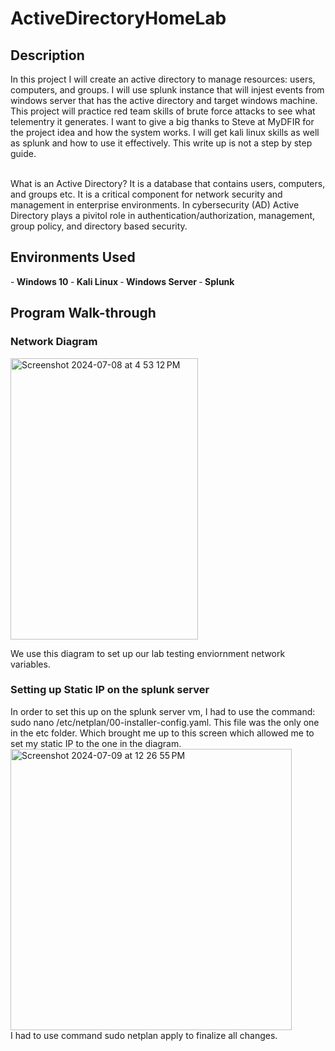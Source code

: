 # ActiveDirectoryHomeLab



<h2>Description</h2>
In this project I will create an active directory to manage resources: users, computers, and groups. I will use splunk instance that will injest events from windows server that has the active directory and target windows machine. This project will practice red team skills of brute force attacks to see what telementry it generates. I want to give a big thanks to Steve at MyDFIR for the project idea and how the system works. I will get kali linux skills as well as splunk and how to use it effectively. This write up is not a step by step guide.
<br />
<br />

What is an Active Directory? It is a database that contains users, computers, and groups etc. It is a critical component for network security and management in enterprise environments. In cybersecurity (AD) Active Directory plays a pivitol role in authentication/authorization, management, group policy, and directory based security.
<br />




<h2>Environments Used</h2>

-<b> Windows 10 </b>
-<b> Kali Linux </b>
-<b> Windows Server </b>
-<b> Splunk </b>



<h2>Program Walk-through</h2>

<h3> Network Diagram</h3>
<img width="300" height="450" alt="Screenshot 2024-07-08 at 4 53 12 PM" src="https://github.com/Developer-AaronB/ActiveDirectoryHomeLab/assets/91814805/d404c082-bdb4-452a-83dc-fc6c0717618d">

We use this diagram to set up our lab testing enviornment network variables. 
</br>

<h3>Setting up Static IP on the splunk server</h3>
In order to set this up on the splunk server vm, I had to use the command: sudo nano /etc/netplan/00-installer-config.yaml. This file was the only one in the etc folder. Which brought me up to this screen which allowed me to set my static IP to the one in the diagram. 
</br>
<img width="450" height="450" alt="Screenshot 2024-07-09 at 12 26 55 PM" src="https://github.com/Developer-AaronB/ActiveDirectoryHomeLab/assets/91814805/8b2cee7e-a062-4200-a958-0b7839b9c881">
</br>
I had to use command sudo netplan apply to finalize all changes. 
